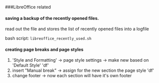 ###LibreOffice related 


#### saving a backup of the recently opened files. 

read out the file and stores the list of recently opened files into a logfile

bash script: 
`libreoffice_recently_used.sh`

#### creating page breaks and page styles 

1. 'Style and Formatting' -> page style settings -> make new based on 'Default Style' 'df'
2. insert "Manual break" -> assign for the new section the page style 'df'
3. change footer -> now each section will have it's own footer
